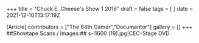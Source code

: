 +++
title = "Chuck E. Cheese's Show 1 2016"
draft = false
tags = [ ]
date = 2021-12-10T13:17:19Z

[Article]
contributors = ["The 64th Gamer","Documentor"]
gallery = []
+++
##Showtape Scans / Images:##
<gallery>
s-l1600 (19).jpg|CEC-Stage DVD
</gallery>